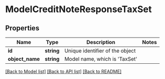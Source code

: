 # ModelCreditNoteResponseTaxSet

## Properties
Name | Type | Description | Notes
------------ | ------------- | ------------- | -------------
**id** | **string** | Unique identifier of the object | 
**object_name** | **string** | Model name, which is &#x27;TaxSet&#x27; | 

[[Back to Model list]](../../README.md#documentation-for-models) [[Back to API list]](../../README.md#documentation-for-api-endpoints) [[Back to README]](../../README.md)

